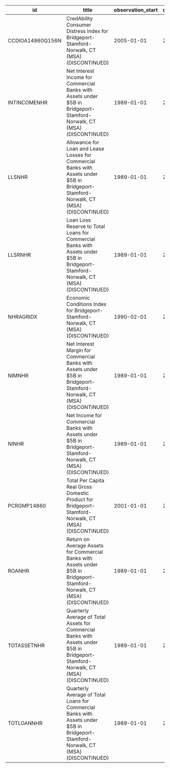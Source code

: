 | id               | title                                                                                                                                  | observation_start   | observation_end   |
|------------------|----------------------------------------------------------------------------------------------------------------------------------------|---------------------|-------------------|
| CCDIOA14860Q156N | CredAbility Consumer Distress Index for Bridgeport-Stamford-Norwalk, CT (MSA) (DISCONTINUED)                                           | 2005-01-01          | 2013-01-01        |
| INTINCOMENHR     | Net Interest Income for Commercial Banks with Assets under $5B in Bridgeport-Stamford-Norwalk, CT (MSA) (DISCONTINUED)                 | 1989-01-01          | 2020-07-01        |
| LLSNHR           | Allowance for Loan and Lease Losses for Commercial Banks with Assets under $5B in Bridgeport-Stamford-Norwalk, CT (MSA) (DISCONTINUED) | 1989-01-01          | 2020-07-01        |
| LLSRNHR          | Loan Loss Reserve to Total Loans for Commercial Banks with Assets under $5B in Bridgeport-Stamford-Norwalk, CT (MSA) (DISCONTINUED)    | 1989-01-01          | 2020-07-01        |
| NHRAGRIDX        | Economic Conditions Index for Bridgeport-Stamford-Norwalk, CT (MSA) (DISCONTINUED)                                                     | 1990-02-01          | 2019-12-01        |
| NIMNHR           | Net Interest Margin for Commercial Banks with Assets under $5B in Bridgeport-Stamford-Norwalk, CT (MSA) (DISCONTINUED)                 | 1989-01-01          | 2020-07-01        |
| NINHR            | Net Income for Commercial Banks with Assets under $5B in Bridgeport-Stamford-Norwalk, CT (MSA) (DISCONTINUED)                          | 1989-01-01          | 2020-07-01        |
| PCRGMP14860      | Total Per Capita Real Gross Domestic Product for Bridgeport-Stamford-Norwalk, CT (MSA) (DISCONTINUED)                                  | 2001-01-01          | 2017-01-01        |
| ROANHR           | Return on Average Assets for Commercial Banks with Assets under $5B in Bridgeport-Stamford-Norwalk, CT (MSA) (DISCONTINUED)            | 1989-01-01          | 2020-07-01        |
| TOTASSETNHR      | Quarterly Average of Total Assets for Commercial Banks with Assets under $5B in Bridgeport-Stamford-Norwalk, CT (MSA) (DISCONTINUED)   | 1989-01-01          | 2020-07-01        |
| TOTLOANNHR       | Quarterly Average of Total Loans for Commercial Banks with Assets under $5B in Bridgeport-Stamford-Norwalk, CT (MSA) (DISCONTINUED)    | 1989-01-01          | 2020-07-01        |
